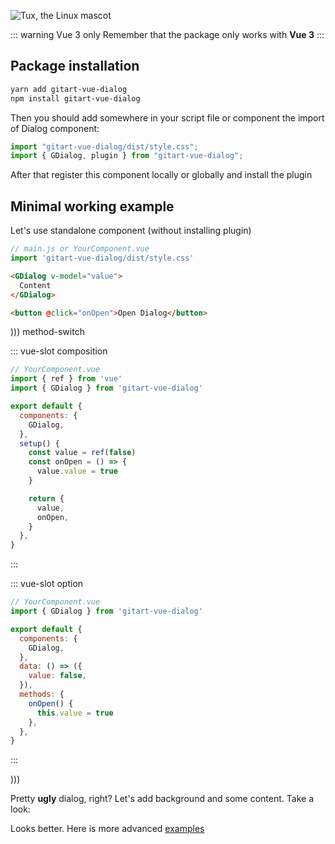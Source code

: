 

![Tux, the Linux mascot](/gitart-dialog-logo.svg)

::: warning Vue 3 only
Remember that the package only works with **Vue 3**
:::

## Package installation

```bash
yarn add gitart-vue-dialog
npm install gitart-vue-dialog
```

Then you should add somewhere in your script file or component the import of Dialog component:

```js
import "gitart-vue-dialog/dist/style.css";
import { GDialog, plugin } from "gitart-vue-dialog";
```

After that register this component locally or globally and install the plugin

## Minimal working example

Let's use standalone component (without installing plugin)

```js
// main.js or YourComponent.vue
import 'gitart-vue-dialog/dist/style.css'
```

```html
<GDialog v-model="value">
  Content
</GDialog>

<button @click="onOpen">Open Dialog</button>
```


))) method-switch

::: vue-slot composition
```js
// YourComponent.vue
import { ref } from 'vue'
import { GDialog } from 'gitart-vue-dialog'

export default {
  components: {
    GDialog,
  },
  setup() {
    const value = ref(false)
    const onOpen = () => {
      value.value = true
    }

    return {
      value,
      onOpen,
    }
  },
}
```
:::

::: vue-slot option
```js
// YourComponent.vue
import { GDialog } from 'gitart-vue-dialog'

export default {
  components: {
    GDialog,
  },
  data: () => ({
    value: false,
  }),
  methods: {
    onOpen() {
      this.value = true
    },
  },
}
```
:::

)))

<Example file="Introduction/GettingStartedExample" />

Pretty **ugly** dialog, right? Let's add background and some content. Take a look:

<Example file="Introduction/GettingStartedExampleStyled" />

Looks better. Here is more advanced [examples](https://examples.gitart-vue-dialog.gitart.org)
